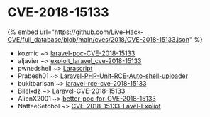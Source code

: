 # CVE-2018-15133
{% embed url="https://github.com/Live-Hack-CVE/full_database/blob/main/cves/2018/CVE-2018-15133.json" %}

* kozmic ~> [laravel-poc-CVE-2018-15133](https://www.alice-snow.ru/2018/database/cve-2018-15133/laravel-poc-cve-2018-15133-kozmic)
* aljavier ~> [exploit_laravel_cve-2018-15133](https://www.alice-snow.ru/2018/database/cve-2018-15133/exploit_laravel_cve-2018-15133-aljavier)
* pwnedshell ~> [Larascript](https://www.alice-snow.ru/2018/database/cve-2018-15133/larascript-pwnedshell)
* Prabesh01 ~> [Laravel-PHP-Unit-RCE-Auto-shell-uploader](https://www.alice-snow.ru/2018/database/cve-2018-15133/laravel-php-unit-rce-auto-shell-uploader-prabesh01)
* bukitbarisan ~> [laravel-rce-cve-2018-15133](https://www.alice-snow.ru/2018/database/cve-2018-15133/laravel-rce-cve-2018-15133-bukitbarisan)
* Bilelxdz ~> [Laravel-CVE-2018-15133](https://www.alice-snow.ru/2018/database/cve-2018-15133/laravel-cve-2018-15133-bilelxdz)
* AlienX2001 ~> [better-poc-for-CVE-2018-15133](https://www.alice-snow.ru/2018/database/cve-2018-15133/better-poc-for-cve-2018-15133-alienx2001)
* NatteeSetobol ~> [CVE-2018-15133-Lavel-Expliot](https://www.alice-snow.ru/2018/database/cve-2018-15133/cve-2018-15133-lavel-expliot-natteesetobol)